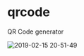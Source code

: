 # qrcode
QR Code generator

![2019-02-15 20-51-49](https://user-images.githubusercontent.com/10301297/52861002-b0d84e80-3163-11e9-9932-295b54e95a6c.png)
